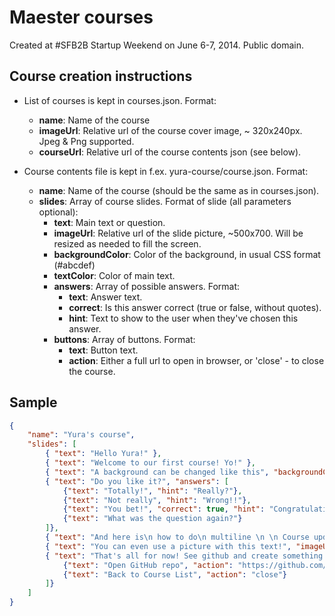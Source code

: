 # Maester courses

Created at #SFB2B Startup Weekend on June 6-7, 2014. Public domain.

## Course creation instructions

 * List of courses is kept in courses.json. Format:
   * **name**: Name of the course
   * **imageUrl**: Relative url of the course cover image, ~ 320x240px. Jpeg & Png supported.
   * **courseUrl**: Relative url of the course contents json (see below).

 * Course contents file is kept in f.ex. yura-course/course.json. Format:
   * **name**: Name of the course (should be the same as in courses.json).
   * **slides**: Array of course slides. Format of slide (all parameters optional):
     * **text**: Main text or question.
     * **imageUrl**: Relative url of the slide picture, ~500x700. Will be resized as needed to fill the screen.
     * **backgroundColor**: Color of the background, in usual CSS format (#abcdef)
     * **textColor**: Color of main text.
     * **answers**: Array of possible answers. Format:
       * **text**: Answer text.
       * **correct**: Is this answer correct (true or false, without quotes).
       * **hint**: Text to show to the user when they've chosen this answer.
     * **buttons**: Array of buttons. Format:
       * **text**: Button text.
       * **action**: Either a full url to open in browser, or 'close' - to close the course.


## Sample 

```json
{
    "name": "Yura's course",
    "slides": [
        { "text": "Hello Yura!" },
        { "text": "Welcome to our first course! Yo!" },
        { "text": "A background can be changed like this", "backgroundColor": "#3e313c", "textColor": "#ffffff" },
        { "text": "Do you like it?", "answers": [
            {"text": "Totally!", "hint": "Really?"}, 
            {"text": "Not really", "hint": "Wrong!!"}, 
            {"text": "You bet!", "correct": true, "hint": "Congratulations!"},
            {"text": "What was the question again?"}
        ]},
        { "text": "And here is\n how to do\n multiline \n \n Course update test" },
        { "text": "You can even use a picture with this text!", "imageUrl": "imagesample.jpg", "textColor": "#ffffff" },
        { "text": "That's all for now! See github and create something awesome!", "buttons": [
            {"text": "Open GitHub repo", "action": "https://github.com/ashtuchkin/maester-courses"},
            {"text": "Back to Course List", "action": "close"}
        ]}
    ]
}
```





